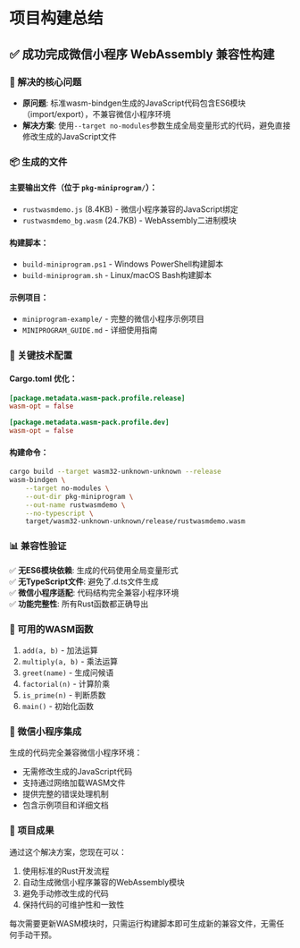 # 项目构建总结

## ✅ 成功完成微信小程序 WebAssembly 兼容性构建

### 🎯 解决的核心问题
- **原问题**: 标准wasm-bindgen生成的JavaScript代码包含ES6模块（import/export），不兼容微信小程序环境
- **解决方案**: 使用`--target no-modules`参数生成全局变量形式的代码，避免直接修改生成的JavaScript文件

### 📦 生成的文件

#### 主要输出文件（位于 `pkg-miniprogram/`）：
- `rustwasmdemo.js` (8.4KB) - 微信小程序兼容的JavaScript绑定
- `rustwasmdemo_bg.wasm` (24.7KB) - WebAssembly二进制模块

#### 构建脚本：
- `build-miniprogram.ps1` - Windows PowerShell构建脚本
- `build-miniprogram.sh` - Linux/macOS Bash构建脚本

#### 示例项目：
- `miniprogram-example/` - 完整的微信小程序示例项目
- `MINIPROGRAM_GUIDE.md` - 详细使用指南

### 🔧 关键技术配置

#### Cargo.toml 优化：
```toml
[package.metadata.wasm-pack.profile.release]
wasm-opt = false

[package.metadata.wasm-pack.profile.dev]
wasm-opt = false
```

#### 构建命令：
```bash
cargo build --target wasm32-unknown-unknown --release
wasm-bindgen \
    --target no-modules \
    --out-dir pkg-miniprogram \
    --out-name rustwasmdemo \
    --no-typescript \
    target/wasm32-unknown-unknown/release/rustwasmdemo.wasm
```

### 📊 兼容性验证

✅ **无ES6模块依赖**: 生成的代码使用全局变量形式  
✅ **无TypeScript文件**: 避免了.d.ts文件生成  
✅ **微信小程序适配**: 代码结构完全兼容小程序环境  
✅ **功能完整性**: 所有Rust函数都正确导出  

### 🚀 可用的WASM函数

1. `add(a, b)` - 加法运算
2. `multiply(a, b)` - 乘法运算  
3. `greet(name)` - 生成问候语
4. `factorial(n)` - 计算阶乘
5. `is_prime(n)` - 判断质数
6. `main()` - 初始化函数

### 📱 微信小程序集成

生成的代码完全兼容微信小程序环境：
- 无需修改生成的JavaScript代码
- 支持通过网络加载WASM文件
- 提供完整的错误处理机制
- 包含示例项目和详细文档

### 🎉 项目成果

通过这个解决方案，您现在可以：
1. 使用标准的Rust开发流程
2. 自动生成微信小程序兼容的WebAssembly模块
3. 避免手动修改生成的代码
4. 保持代码的可维护性和一致性

每次需要更新WASM模块时，只需运行构建脚本即可生成新的兼容文件，无需任何手动干预。